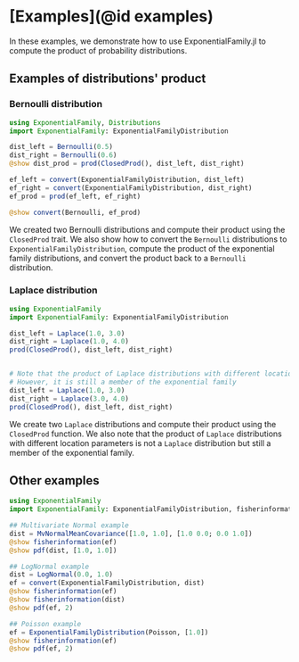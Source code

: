 # [Examples](@id examples)
In these examples, we demonstrate how to use ExponentialFamily.jl to compute the product of probability distributions.

## Examples of distributions' product 
### Bernoulli distribution

```julia
using ExponentialFamily, Distributions
import ExponentialFamily: ExponentialFamilyDistribution

dist_left = Bernoulli(0.5)
dist_right = Bernoulli(0.6)
@show dist_prod = prod(ClosedProd(), dist_left, dist_right)

ef_left = convert(ExponentialFamilyDistribution, dist_left)
ef_right = convert(ExponentialFamilyDistribution, dist_right)
ef_prod = prod(ef_left, ef_right)

@show convert(Bernoulli, ef_prod)
```

We created two Bernoulli distributions and compute their product using the `ClosedProd` trait. We also show how to convert the `Bernoulli` distributions to `ExponentialFamilyDistribution`, compute the product of the exponential family distributions, and convert the product back to a `Bernoulli` distribution.

### Laplace distribution
```julia
using ExponentialFamily
import ExponentialFamily: ExponentialFamilyDistribution

dist_left = Laplace(1.0, 3.0)
dist_right = Laplace(1.0, 4.0)
prod(ClosedProd(), dist_left, dist_right)


# Note that the product of Laplace distributions with different location parameters is not a Laplace distribution
# However, it is still a member of the exponential family
dist_left = Laplace(1.0, 3.0)
dist_right = Laplace(3.0, 4.0)
prod(ClosedProd(), dist_left, dist_right)
```

We create two `Laplace` distributions and compute their product using the `ClosedProd` function. We also note that the product of `Laplace` distributions with different location parameters is not a `Laplace` distribution but still a member of the exponential family.


## Other examples

```julia
using ExponentialFamily
import ExponentialFamily: ExponentialFamilyDistribution, fisherinformation

## Multivariate Normal example
dist = MvNormalMeanCovariance([1.0, 1.0], [1.0 0.0; 0.0 1.0])
@show fisherinformation(ef)
@show pdf(dist, [1.0, 1.0])

## LogNormal example
dist = LogNormal(0.0, 1.0)
ef = convert(ExponentialFamilyDistribution, dist)
@show fisherinformation(ef)
@show fisherinformation(dist)
@show pdf(ef, 2)

## Poisson example
ef = ExponentialFamilyDistribution(Poisson, [1.0])
@show fisherinformation(ef)
@show pdf(ef, 2)

```